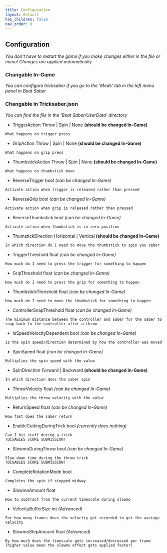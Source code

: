 ```yaml
---
title: Configuration
layout: default
has_children: false
nav_order: 0
---
```

## Configuration
*You don't have to restart the game if you make changes either in the file or menu! Changes are applied automatically*
### Changable In-Game
*You can configure tricksaber if you go to the 'Mods' tab in the left menu panel in Beat Saber*
### Changable in Tricksaber.json
*You can find the file in the 'Beat Saber/UserData' directory*
- TriggerAction <span class="variable-type enum">Throw | Spin | None</span> **(should be changed In-Game)**
```
What happens on trigger press
```
- GripAction <span class="variable-type enum">Throw | Spin | None</span> **(should be changed In-Game)**
```
What happens on grip press
```
- ThumbstickAction <span class="variable-type enum">Throw | Spin | None</span> **(should be changed In-Game)**
```
What happens on thumbstick move
```
- ReverseTrigger <span class="variable-type bool">bool</span> *(can be changed In-Game)*
```
Activate action when trigger is released rather than pressed
```
- ReverseGrip <span class="variable-type bool">bool</span> *(can be changed In-Game)*
```
Activate action when grip is released rather than pressed
```
- ReverseThumbstick <span class="variable-type bool">bool</span> *(can be changed In-Game)*
```
Activate action when thumbstick is in zero position
```
- ThumstickDirection <span class="variable-type enum">Horizontal | Vertical</span> **(should be changed In-Game)**
```
In which direction do I need to move the thumbstick to spin you saber
```
- TriggerThreshold <span class="variable-type float">float</span> *(can be changed In-Game)*
```
How much do I need to press the trigger for something to happen
```
- GripThreshold <span class="variable-type float">float</span> *(can be changed In-Game)*
```
How much do I need to press the grip for something to happen
```
- ThumbstickThreshold <span class="variable-type float">float</span> *(can be changed In-Game)*
```
How much do I need to move the thumbstick for something to happen
```
- ControllerSnapThreshold <span class="variable-type float">float</span> *(can be changed In-Game)*
```
The minimum distance between the controller and saber for the saber to snap back to the controller after a throw
```
- IsSpeedVelocityDependent <span class="variable-type bool">bool</span> *(can be changed In-Game)*
```
Is the spin speed/direction determined by how the controller was moved
```
- SpinSpeed <span class="variable-type float">float</span> *(can be changed In-Game)*
```
Multiplies the spin speed with the value
```
- SpinDirection <span class="variable-type enum">Forward | Backward</span> **(should be changed In-Game)**
```
In which direction does the saber spin
```
- ThrowVelocity <span class="variable-type float">float</span> *(can be changed In-Game)*
```
Multiplies the throw velocity with the value
```
- ReturnSpeed <span class="variable-type float">float</span> *(can be changed In-Game)*
```
How fast does the saber return
```
- EnableCuttingDuringTrick <span class="variable-type bool">bool</span> *(currently does nothing)*
```
Can I hit stuff during a trick
!DISABLES SCORE SUBMISSION!
```
- SlowmoDuringThrow <span class="variable-type bool">bool</span> *(can be changed In-Game)*
```
Slow down time during the throw trick
!DISABLES SCORE SUBMISSION!
```
- CompleteRotationMode <span class="variable-type bool">bool</span>
```
Completes the spin if stopped midway
```
- SlowmoAmount <span class="variable-type float">float</span>
```
How to subtract from the current timescale during slowmo
```
- VelocityBufferSize <span class="variable-type int">int</span> *(Advanced)*
```
For how many frames does the velocity get recorded to get the average velocity
```
- SlowmoStepAmount <span class="variable-type float">float</span> *(Advanced)*
```
By how much does the timescale gets increased/decreased per frame (higher value mean the slowmo effect gets applied faster)
```